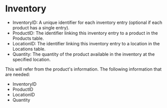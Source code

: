 # Inventory

- InventoryID: A unique identifier for each inventory entry (optional if each product has a single entry).
- ProductID: The identifier linking this inventory entry to a product in the Products table.
- LocationID: The identifier linking this inventory entry to a location in the Locations table.
- Quantity: The quantity of the product available in the inventory at the specified location.

This will refer from the product's information. The following information that are needed:

- InventoryID
- ProductID
- LocationID
- Quantity